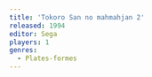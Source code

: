 ```yaml
---
title: 'Tokoro San no mahmahjan 2'
released: 1994
editor: Sega
players: 1
genres:
  - Plates-formes
---
```

